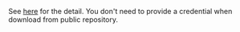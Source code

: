 See [here](./index.md) for the detail.
You don't need to provide a credential when download from public repository.

